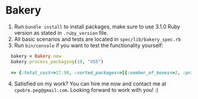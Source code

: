 # Bakery

1. Run `bundle install` to install packages, make sure to use 3.1.0 Ruby version as stated in `.ruby_version` file.
2. All basic scenarios and tests are located in `spec/lib/bakery_spec.rb`
3. Run `bin/console` if you want to test the functionality yourself:
  ```ruby
    bakery = Bakery.new
    bakery.process_packaging(10, "VS5")
    
    => {:total_cost=>17.98, :sorted_packages=>[{:number_of_boxes=>2, :price_per_box=>8.99}]}
  ```
4. Satisfied on my work? You can hire me now and contact me at `cpobre.peg@gmail.com`. Looking forward to work with you! :)

